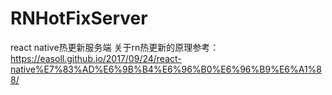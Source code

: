 # RNHotFixServer
react native热更新服务端
关于rn热更新的原理参考：https://easoll.github.io/2017/09/24/react-native%E7%83%AD%E6%9B%B4%E6%96%B0%E6%96%B9%E6%A1%88/
